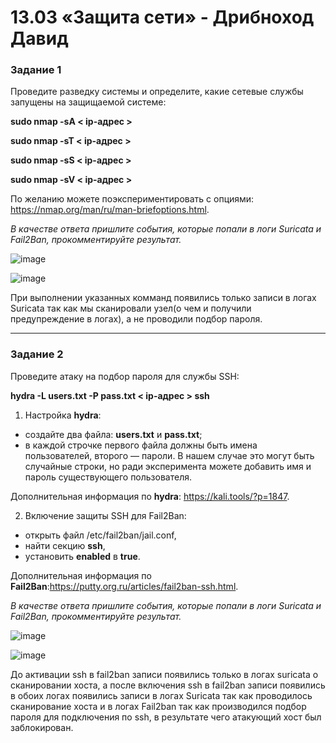 # 13.03 «Защита сети» - Дрибноход Давид

### Задание 1

Проведите разведку системы и определите, какие сетевые службы запущены на защищаемой системе:

**sudo nmap -sA < ip-адрес >**

**sudo nmap -sT < ip-адрес >**

**sudo nmap -sS < ip-адрес >**

**sudo nmap -sV < ip-адрес >**

По желанию можете поэкспериментировать с опциями: https://nmap.org/man/ru/man-briefoptions.html.


*В качестве ответа пришлите события, которые попали в логи Suricata и Fail2Ban, прокомментируйте результат.*

![image](https://github.com/DrDavidN/13-03hw/assets/128225763/7fa407a4-71b0-45ec-9f32-35dac8b9771d)

![image](https://github.com/DrDavidN/13-03hw/assets/128225763/35e875a7-8923-4d60-820d-936eb6973585)

При выполнении указанных комманд появились только записи в логах Suricata так как мы сканировали узел(о чем и получили предупреждение в логах), а не проводили подбор пароля.

------

### Задание 2

Проведите атаку на подбор пароля для службы SSH:

**hydra -L users.txt -P pass.txt < ip-адрес > ssh**

1. Настройка **hydra**: 
 
 - создайте два файла: **users.txt** и **pass.txt**;
 - в каждой строчке первого файла должны быть имена пользователей, второго — пароли. В нашем случае это могут быть случайные строки, но ради эксперимента можете добавить имя и пароль существующего пользователя.

Дополнительная информация по **hydra**: https://kali.tools/?p=1847.

2. Включение защиты SSH для Fail2Ban:

-  открыть файл /etc/fail2ban/jail.conf,
-  найти секцию **ssh**,
-  установить **enabled**  в **true**.

Дополнительная информация по **Fail2Ban**:https://putty.org.ru/articles/fail2ban-ssh.html.



*В качестве ответа пришлите события, которые попали в логи Suricata и Fail2Ban, прокомментируйте результат.*

![image](https://github.com/DrDavidN/13-03hw/assets/128225763/d94ddfbb-6a54-4cc4-96b8-15ed8c235671)

![image](https://github.com/DrDavidN/13-03hw/assets/128225763/bb5988f5-afb3-4d44-a374-9235c1176bbd)

До активации ssh в fail2ban записи появились только в логах suricata о сканировании хоста, а после включения ssh в fail2ban записи появились в обоих логах появились записи в логах Suricata так как проводилось сканирование хоста и в логах Fail2ban так как производился подбор пароля для подключения по ssh, в результате чего атакующий хост был заблокирован.

